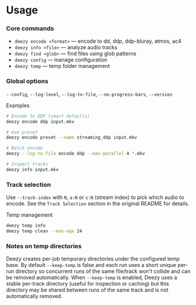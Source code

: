 # Usage

### Core commands

- `deezy encode <format>` — encode to dd, ddp, ddp-bluray, atmos, ac4
- `deezy info <file>` — analyze audio tracks
- `deezy find <glob>` — find files using glob patterns
- `deezy config` — manage configuration
- `deezy temp` — temp folder management

### Global options

`--config`, `--log-level`, `--log-to-file`, `--no-progress-bars`, `--version`

Examples

```bash
# Encode to DDP (smart defaults)
deezy encode ddp input.mkv

# Use preset
deezy encode preset --name streaming_ddp input.mkv

# Batch encode
deezy --log-to-file encode ddp --max-parallel 4 *.mkv

# Inspect tracks
deezy info input.mkv
```

### Track selection

Use `--track-index` with `N`, `a:N` or `s:N` (stream index) to pick which audio to encode. See the `Track Selection` section in the original README for details.

Temp management

```bash
deezy temp info
deezy temp clean --max-age 24
```

### Notes on temp directories

Deezy creates per-job temporary directories under the configured temp base. By default
`--keep-temp` is false and each run uses a short unique per-run directory so concurrent
runs of the same file/track won't collide and can be removed automatically. When `--keep-temp`
is enabled, Deezy uses a stable per-track directory (useful for inspection or caching) but
this directory may be shared between runs of the same track and is not automatically removed.
